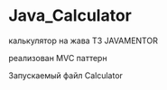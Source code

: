 # Java_Calculator
 калькулятор на жава ТЗ JAVAMENTOR

реализован MVC паттерн

Запускаемый файл Calculator